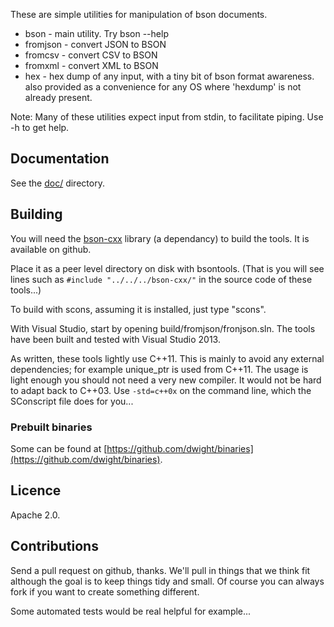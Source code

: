 These are simple utilities for manipulation of bson documents.

* bson     - main utility.  Try bson --help
* fromjson - convert JSON to BSON
* fromcsv  - convert CSV to BSON
* fromxml  - convert XML to BSON
* hex      - hex dump of any input, with a tiny bit of bson format awareness.  
             also provided as a convenience for any OS where 'hexdump' is not already present.

Note: Many of these utilities expect input from stdin, to facilitate piping. Use -h to get help.

## Documentation

See the [doc/](tree/master/doc) directory.

## Building

You will need the [bson-cxx](https://github.com/dwight/bson-cxx) library (a dependancy) to build the tools.  It is available on github.

Place it as a peer level directory on disk with bsontools.  (That is you will see lines such as `#include "../../../bson-cxx/"` in the source code of these tools...)

To build with scons, assuming it is installed, just type "scons".

With Visual Studio, start by opening build/fromjson/fronjson.sln. The tools have been built and tested with Visual Studio 2013.

As written, these tools lightly use C++11.  This is mainly to avoid any external dependencies; for 
example unique_ptr is used from C++11. The usage is light enough you should not need a very new compiler. It would not be hard to adapt back to C++03. Use `-std=c++0x` on the command line, which the SConscript file does for you...

### Prebuilt binaries

Some can be found at [https://github.com/dwight/binaries](https://github.com/dwight/binaries).

## Licence

Apache 2.0.

## Contributions

Send a pull request on github, thanks. We'll pull in things that we think fit although the goal is to keep things tidy and small.  Of course you can always fork if you want to create something different.

Some automated tests would be real helpful for example...


